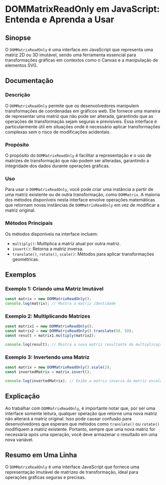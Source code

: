 <!--
Meta Description: # DOMMatrixReadOnly em JavaScript: Entenda e Aprenda a Usar ## Sinopse O `DOMMatrixReadOnly` é uma interface em JavaScript que representa uma matriz 2...
Meta Keywords: uma, matriz, dommatrixreadonly, que, javascript
-->

# DOMMatrixReadOnly em JavaScript: Entenda e Aprenda a Usar

## Sinopse
O `DOMMatrixReadOnly` é uma interface em JavaScript que representa uma matriz 2D ou 3D imutável, sendo uma ferramenta essencial para transformações gráficas em contextos como o Canvas e a manipulação de elementos SVG.

## Documentação
### Descrição
O `DOMMatrixReadOnly` permite que os desenvolvedores manipulem transformações de coordenadas em gráficos web. Ele fornece uma maneira de representar uma matriz que não pode ser alterada, garantindo que as operações de transformação sejam seguras e previsíveis. Essa interface é particularmente útil em situações onde é necessário aplicar transformações complexas sem o risco de modificações acidentais.

### Propósito
O propósito do `DOMMatrixReadOnly` é facilitar a representação e o uso de matrizes de transformação que não podem ser alteradas, garantindo a integridade dos dados durante operações gráficas.

### Uso
Para usar o `DOMMatrixReadOnly`, você pode criar uma instância a partir de uma matriz existente ou de outra transformação, como `DOMMatrix`. A maioria dos métodos disponíveis nesta interface envolve operações matemáticas que retornam novas instâncias de `DOMMatrixReadOnly` em vez de modificar a matriz original.

### Métodos Principais
Os métodos disponíveis na interface incluem:
- `multiply()`: Multiplica a matriz atual por outra matriz.
- `invert()`: Retorna a matriz inversa.
- `translate()`, `rotate()`, `scale()`: Métodos para aplicar transformações geométricas.

## Exemplos
### Exemplo 1: Criando uma Matriz Imutável
```javascript
const matrix = new DOMMatrixReadOnly();
console.log(matrix); // Mostra a matriz identidade
```

### Exemplo 2: Multiplicando Matrizes
```javascript
const matrix1 = new DOMMatrixReadOnly();
const matrix2 = new DOMMatrixReadOnly().translate(50, 50);
const result = matrix1.multiply(matrix2);

console.log(result); // Mostra a nova matriz resultante da multiplicação
```

### Exemplo 3: Invertendo uma Matriz
```javascript
const matrix = new DOMMatrixReadOnly().scale(2);
const invertedMatrix = matrix.invert();

console.log(invertedMatrix); // Exibe a matriz inversa da matriz escalada
```

## Explicação
Ao trabalhar com `DOMMatrixReadOnly`, é importante notar que, por ser uma interface somente leitura, qualquer operação que retorne uma nova matriz não alterará a matriz original. Isso pode causar confusão para desenvolvedores que esperam que métodos como `translate()` ou `rotate()` modifiquem a matriz existente. Portanto, sempre que uma nova matriz for necessária após uma operação, você deve armazenar o resultado em uma nova variável.

## Resumo em Uma Linha
O `DOMMatrixReadOnly` é uma interface JavaScript que fornece uma representação imutável de matrizes de transformação, ideal para operações gráficas seguras e precisas.